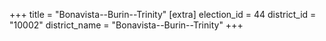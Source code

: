 +++
title = "Bonavista--Burin--Trinity"
[extra]
election_id = 44
district_id = "10002"
district_name = "Bonavista--Burin--Trinity"
+++
